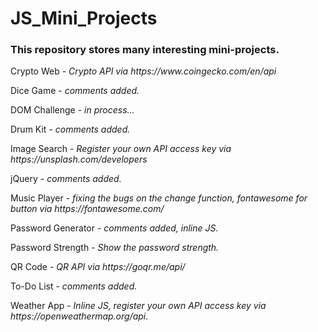 # JS_Mini_Projects

<h3>This repository stores many interesting mini-projects.</h3>

<p>Crypto Web - <i>Crypto API via https://www.coingecko.com/en/api</i></p>
<p>Dice Game - <i>comments added.</i></p>
<p>DOM Challenge - <i>in process...</i></p>
<p>Drum Kit - <i>comments added.</i></p>
<p>Image Search - <i>Register your own API access key via https://unsplash.com/developers</i></p>
<p>jQuery - <i>comments added.</i></p>
<p>Music Player - <i>fixing the bugs on the change function, fontawesome for button via https://fontawesome.com/</i></p>
<p>Password Generator - <i>comments added, inline JS.</i></p>
<p>Password Strength - <i>Show the password strength.</i></p>
<p>QR Code - <i>QR API via https://goqr.me/api/</i></p>
<p>To-Do List - <i>comments added.</i></p>
<p>Weather App - <i>Inline JS, register your own API access key via https://openweathermap.org/api.</i></p>